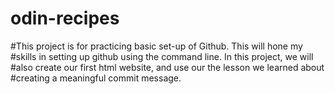 # odin-recipes
#This project is for practicing basic set-up of Github. This will hone my 
#skills in setting up github using the command line. In this project, we will 
#also create our first html website, and use our the lesson we learned about 
#creating a meaningful commit message.
